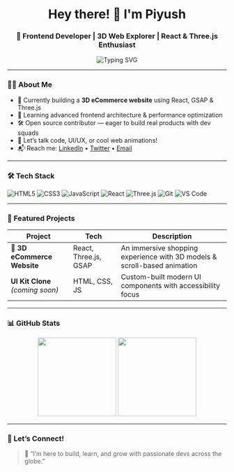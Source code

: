 <h1 align="center">Hey there! 👋 I'm Piyush</h1>
<h3 align="center">🚀 Frontend Developer | 3D Web Explorer | React & Three.js Enthusiast</h3>

<p align="center">
  <img src="https://readme-typing-svg.herokuapp.com?font=Fira+Code&duration=3000&color=2AFFD6&center=true&vCenter=true&lines=Building+Immersive+3D+Experiences;Crafting+Modern+Web+Interfaces;Open+to+Collaboration+%26+Real+World+Projects" alt="Typing SVG" />
</p>

---

### 👨‍💻 About Me

- 🔭 Currently building a **3D eCommerce website** using React, GSAP & Three.js  
- 🌱 Learning advanced frontend architecture & performance optimization  
- 🛠️ Open source contributor — eager to build real products with dev squads  
- 💬 Let’s talk code, UI/UX, or cool web animations!  
- 📬 Reach me: [LinkedIn](https://www.linkedin.com/in/piyush-rajput7) • [Twitter](https://twitter.com/) • [Email](mailto:youremail@example.com)

---

### 🛠️ Tech Stack

![HTML5](https://img.shields.io/badge/-HTML5-E34F26?style=flat&logo=html5&logoColor=white)
![CSS3](https://img.shields.io/badge/-CSS3-1572B6?style=flat&logo=css3)
![JavaScript](https://img.shields.io/badge/-JavaScript-F7DF1E?style=flat&logo=javascript&logoColor=black)
![React](https://img.shields.io/badge/-React-20232A?style=flat&logo=react)
![Three.js](https://img.shields.io/badge/-Three.js-black?style=flat&logo=three.js)
![Git](https://img.shields.io/badge/-Git-F05032?style=flat&logo=git)
![VS Code](https://img.shields.io/badge/-VS%20Code-007ACC?style=flat&logo=visual-studio-code)

---

### 🚀 Featured Projects

| Project | Tech | Description |
|--------|------|-------------|
| **🛒 3D eCommerce Website** | React, Three.js, GSAP | An immersive shopping experience with 3D models & scroll-based animation |
| **UI Kit Clone** *(coming soon)* | HTML, CSS, JS | Custom-built modern UI components with accessibility focus |

---

### 📊 GitHub Stats

<p align="center">
  <img src="https://github-readme-stats.vercel.app/api?username=Piyush-Rajput7&show_icons=true&theme=tokyonight" height="180" />
  <img src="https://github-readme-streak-stats.herokuapp.com/?user=Piyush-Rajput7&theme=tokyonight" height="180"/>
</p>

---

### 🤝 Let’s Connect!

> 💬 “I’m here to build, learn, and grow with passionate devs across the globe.”

